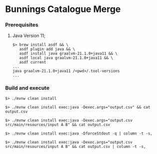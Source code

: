 # Bunnings Catalogue Merge  

### Prerequisites

1. Java Version 11;
   ```shell
   $> brew install asdf && \
      asdf plugin add java && \
      asdf install java graalvm-21.1.0+java11 && \
      asdf local java graalvm-21.1.0+java11 && \
      asdf current
   ...
   java graalvm-21.1.0+java11 /<pwd>/.tool-versions
   ...
   ```

### Build and execute

   ```shell
   $> ./mvnw clean install
   ```

   ```shell
   $> ./mvnw clean install exec:java -Dexec.args="output.csv" && cat output.csv
   ```

   ```shell
   $> ./mvnw clean install exec:java -Dexec.args="output.csv src/main/resources/input A B" && cat output.csv         
   ```

   ```shell
   $> ./mvnw clean install exec:java -DforceStdout -q | column -t -s,      
   ```

   ```shell
   $> ./mvnw clean install exec:java -Dexec.args="output.csv src/main/resources/input A B" && cat output.csv | column -t -s,        
   ```
